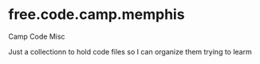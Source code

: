 # free.code.camp.memphis
Camp Code Misc

Just a collectionn to hold code files so I can organize them trying to learm
